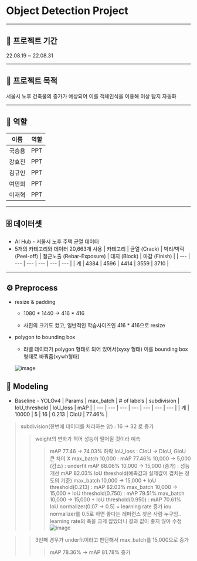 
# Object Detection Project

---

## 📅 **프로젝트 기간**

22.08.19 ~ 22.08.31

---

## 📔 **프로젝트 목적**

서울시 노후 건축물의 증가가 예상되어 이를 객체인식을 이용해 이상 탐지 자동화

---

## 💪 **역할**

<table>
    <thead>
        <tr>
            <th>이름</th>
            <th>역할</th>
        </tr>
    </thead>
    <tbody>
        <tr>
            <td>국승용</td>
            <td>PPT</td>
        </tr>
         <tr>
            <td>강효진</td>
            <td>PPT</td>
        </tr>
        <tr>
            <td>김규인</td>
            <td>PPT</td>
        </tr>
        <tr>
            <td>여민희</td>
            <td>PPT</td>
        </tr>
        <tr>
            <td>이재혁</td>
            <td>PPT</td>
        </tr>
    </tbody>
</table>

---

## 🗄️ **데이터셋**

- AI Hub - 서울시 노후 주택 균열 데이터
- 5개의 카테고리와 데이터 20,663개 사용
    | 카테고리 | 균열 (Crack) | 박리/박락 (Peel-off) | 철근노출 (Rebar-Exposure) | 대지 (Block) | 마감 (Finish) |
    | --- | --- | --- | --- | --- | --- |
    | 계 | 4384 | 4596 | 4414 | 3559 | 3710 |

---

## ⚙️ **Preprocess**

- resize & padding

    - 1080 * 1440 → 416 * 416
    
    - 사진의 크기도 컸고, 일반적인 학습사이즈인 416 * 416으로 resize
    
- polygon to bounding box

    - 라벨 데이터가 polygon 형태로 되어 있어서(xyxy 형태) 이를 bounding box형태로 바꿔줌(xywh형태)
    
   ![image](https://user-images.githubusercontent.com/73925429/203080560-002f164a-affd-4b7d-99c2-7c008232c6cf.png)

## 📝 **Modeling**

- Baseline - YOLOv4
   | Params | max_batch | # of labels | subdivision | IoU_threshold | IoU_loss | mAP |
    | --- | --- | --- | --- | --- | --- | --- |
    | 계 | 10000 | 5 | 16 | 0.213 | CIoU | 77.46% |

> subdivision(한번에 데이터를 처리하는 양) : 16 → 32 로 증가
>> weight의 변화가 적어 성능이 떨어질 것이라 예측
>>> mAP 77.46 → 74.03% 하락
>> IoU_loss : CIoU → DIoU, GIoU
>>> 큰 차이 X
>>max_batch 10,000 : mAP 77.46%
>>>10,000 → 5,000 (감소) : underfit  mAP 68.06%
>>>10,000 → 15,000 (증가) : 성능 개선 mAP 82.03%
>>IoU threshold(예측값과 실제값이 겹치는 정도의 기준)
>>>max_batch 10,000 → 15,000 + IoU threshold(0.213) : mAP 82.03%
>>>max_batch 10,000 → 15,000 + IoU threshold(0.750) : mAP 79.51%
>>>max_batch 10,000 → 15,000 + IoU threshold(0.950) : mAP 70.61%
>>IoU normalizer(0.07 → 0.5) + learning rate 증가
>>iou normalizer를 0.5로 하면 좋다는 레퍼런스 찾은 사람 누구임..
>>learning rate의 폭을 크게 잡았더니 결과 값이 좋지 않아 수정
>>![image](https://user-images.githubusercontent.com/73925429/203082171-423c9693-8474-46a9-a505-1e59e170cb5a.png)

>>3번째 경우가 underfit이라고 판단해서 max_batch를 15,000으로 증가
>>>mAP 78.36% → mAP 81.78% 증가
